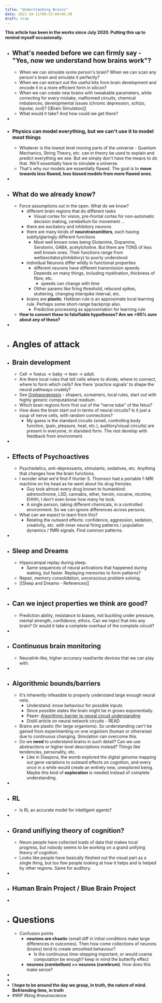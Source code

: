 ```yaml
---
title: "Understanding Brains"
date: 2021-10-11T09:53:04+05:30
draft: true
---
```


__This article has been in the works since July 2020. Putting this up to remind myself occasionally.__

- ## What's needed before we can firmly say - "Yes, now we understand how brains work"?
    - When we can simulate some person's brain? When we can scan any person's brain and simulate it perfectly?
    - When we can extract out the useful bits from brain development and encode it in a more efficient form in silicon?
    - When we can create new brains with tweakable parameters, while correcting for every mistake, malformed circuits, chemical imbalances, developmental issues (chronic depression, schizo, bipolar, ocd)? [[Brain Simulation]]
    - What would it take? And how could we get there?
- 
- ### Physics can model everything, but we can't use it to model most things
    - Whatever is the lowest level moving parts of the universe - Quantum Mechanics, String Theory, etc. can in theory be used to explain and predict everything we see. But we simply don't have the means to do that. We'll essentially have to simulate a universe.
    - That's why our models are essentially flawed. The goal is to **move towards less flawed, less biased models from more flawed ones**.
- 
- ## What do we already know?
    - Force assumptions out in the open. What do we know?
        - different brain regions that do different tasks
            - Visual cortex for vision, pre-frontal cortex for non-automatic decision making, cerebellum for movement ...
        - there are excitatory and inhibitory neurons
        - there are many kinds of **neurotransmitters**, each having subtly/glaringly different functions
            - Most well known ones being Glutamine, Dopamine, Serotonin, GABA, acetylcholine. But there are TONS of less well known ones. Their functions range from well(excitatory/inhibitory) to poorly understood
        - individual Neurons differ wildly in functional properties
            - different neurons have different transmission speeds. Depends on many things, including myelination, thickness of fibre, etc.
                - speeds can change with time
            - Otther params like firing threshold, rebound spikes, stuttering, changing interspike interval, etc.
        - brains are **plastic**. Hebbian rule is an approximate local learning rule. Perhaps some short-range backprop also.
            - Predictive processing as approximation for learning rule
    - __How to convert these to falsifiable hypotheses? Are we >95% sure about any of these?__
- 
- # Angles of attack
- ## Brain development
    - Cell -> foetus -> baby -> teen -> adult.
    - Are there local rules that tell cells where to divide, where to connect, where to form which cells? Are there 'practice signals' to shape the neural pathways crudely?
    - See [Orphanogenesis](https://www.gregegan.net/DIASPORA/01/Orphanogenesis.html) - shapers, screamers, local rules, start out with highly generic computational medium.
    - Which brain regions form first out of the "nerve tube" of the fetus?
    - How does the brain start out in terms of neural circuits? Is it just a soup of nerve cells, with random connections?
        - My guess is the standard circuits (smell, controlling body function, (pain, pleasure, heat, etc.), auditory/visual circuits) are present in everyone, in standard form. The rest develop with feedback from environment.
- 
- ## Effects of Psychoactives
    - Psychedelics, anti-depressants, stimulants, sedatives, etc. Anything that changes how the brain functions.
    - I wonder what we'd find if Hunter S. Thomson had a portable f-MRI machine on his head as he went about his drug frenzies.
        - Guy took almost every drug known to humankind: adrenochrome, LSD, cannabis, ether, heroin, cocaine, nicotine, EHHH, I don't even know how many he took.
        - A single person, taking different chemicals, in a controlled environment. So we can ignore differences across persons.
    - What can we expect to learn from this?
        - Relating the outward effects: confidence, aggression, sedation, creativity, etc. with inner neural firing patterns / population dynamics / fMRI signals. Find common patterns.
- 
- ## Sleep and Dreams
    - Hippocampal replay during sleep.
        - Same sequences of neural activations that happened during waking, but faster. Replaying memories to form patterns?
    - Repair, memory consolidation, unconscious problem solving.
    - [[Sleep and Dreams - References]]
- 
- ## Can we inject properties we think are good?
    - Prediction ability, resistance to biases, not buckling under pressure, mental strength, confidence, ethics. Can we inject that into any brain? Or would it take a complete overhaul of the complete circuit?
- 
- ## Continuous brain monitoring
    - Neuralink-like, higher accuracy read/write devices that we can play with.
- 
- ## Algorithmic bounds/barriers
    - It's inherently infeasible to properly understand large enough neural nets.
        - Understand: know behaviour for possible inputs
        - Since possible states the brain might be in grows exponentially.
        - Paper: [Algorithmic barrier to neural circuit understanding](https://www.biorxiv.org/content/10.1101/639724v1.full)
        - Distill article on neural network circuits - READ
    - Brains are plastic (for large organisms). So understanding can't be gained from experimenting on one organism (human or otherwise) due to continuous changing. Simulation can overcome this.
    - Do we __need__ to understand brains in such detail? Can we use abstractions or higher level descriptions instead? Things like tendencies, personality, etc.
        - Like in Diaspora, the womb explored the digital genome mapping out gene variations to outward effects on cognition, and every once in a while would create an entirely new, unexplored being. Maybe this kind of __exploration__ is needed instead of complete understanding.
- 
- ## RL
    - Is RL an accurate model for intelligent agents?
- 
- ## Grand unifiying theory of cognition?
    - Neuro people have collected loads of data that makes local progress, but nobody seems to be working on a grand unifying theory of cognition.
    - Looks like people have basically fleshed out the visual part as a single thing, but too few people looking at how it helps and is helped by other regions. Same for auditory.
- 
- ## Human Brain Project / Blue Brain Project
- 
- # Questions
    - Confusion points
        - **neurons are chaotic** (small diff in initial conditions make large differences in outcomes). Then how come collections of neurons (brains) tend to create smoothed behaviour?
            - Is the continuous time-stepping important, or would coarse computation be enough? keep in mind the butterfly effect
        - **neurons (cerebellum) >> neurons (cerebrum)**. How does this make sense?
- 
- 
- __I hope to be around
the day we grasp, in truth,
the nature of mind.
Befriending time, in truth__
- #WIP #blog #neuroscience

